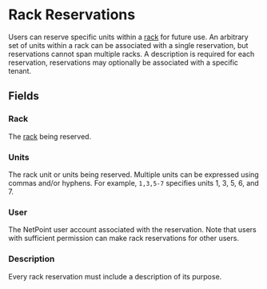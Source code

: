# Rack Reservations

Users can reserve specific units within a [rack](./rackreservation.md) for future use. An arbitrary set of units within a rack can be associated with a single reservation, but reservations cannot span multiple racks. A description is required for each reservation, reservations may optionally be associated with a specific tenant.

## Fields

### Rack

The [rack](./rack.md) being reserved.

### Units

The rack unit or units being reserved. Multiple units can be expressed using commas and/or hyphens. For example, `1,3,5-7` specifies units 1, 3, 5, 6, and 7.

### User

The NetPoint user account associated with the reservation. Note that users with sufficient permission can make rack reservations for other users.

### Description

Every rack reservation must include a description of its purpose.
